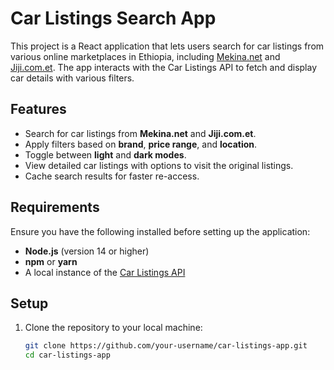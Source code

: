 # Car Listings Search App

This project is a React application that lets users search for car listings from various online marketplaces in Ethiopia, including [Mekina.net](https://www.mekina.net) and [Jiji.com.et](https://jiji.com.et). The app interacts with the Car Listings API to fetch and display car details with various filters.

## Features

- Search for car listings from **Mekina.net** and **Jiji.com.et**.
- Apply filters based on **brand**, **price range**, and **location**.
- Toggle between **light** and **dark modes**.
- View detailed car listings with options to visit the original listings.
- Cache search results for faster re-access.

## Requirements

Ensure you have the following installed before setting up the application:

- **Node.js** (version 14 or higher)
- **npm** or **yarn**
- A local instance of the [Car Listings API](https://github.com/your-username/car-listings-api)

## Setup

1. Clone the repository to your local machine:

   ```bash
   git clone https://github.com/your-username/car-listings-app.git
   cd car-listings-app
